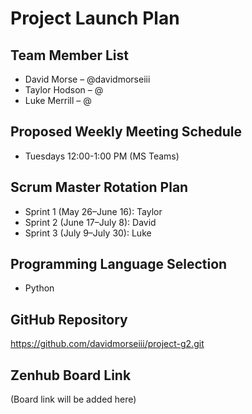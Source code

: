 # Project Launch Plan

## Team Member List
- David Morse – @davidmorseiii
- Taylor Hodson – @
- Luke Merrill – @

## Proposed Weekly Meeting Schedule
- Tuesdays 12:00-1:00 PM (MS Teams)

## Scrum Master Rotation Plan
- Sprint 1 (May 26–June 16): Taylor
- Sprint 2 (June 17–July 8): David
- Sprint 3 (July 9–July 30): Luke

## Programming Language Selection
- Python

## GitHub Repository
https://github.com/davidmorseiii/project-g2.git

## Zenhub Board Link
(Board link will be added here)
